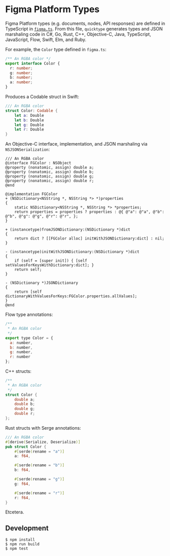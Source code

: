 # Figma Platform Types

Figma Platform types (e.g. documents, nodes, API responses) are defined in TypeScript in [`figma.ts`](figma.ts). From this file, `quicktype` generates types and JSON marshaling code in C#, Go, Rust, C++, Objective-C, Java, TypeScript, JavaScript, Flow, Swift, Elm, and Ruby.

For example, the `Color` type defined in `figma.ts`:

```ts
/** An RGBA color */
export interface Color {
  r: number;
  g: number;
  b: number;
  a: number;
}
```

Produces a Codable struct in Swift:

```swift
/// An RGBA color
struct Color: Codable {
    let a: Double
    let b: Double
    let g: Double
    let r: Double
}
```

An Objective-C interface, implementation, and JSON marshaling via `NSJSONSerialization`:

```objc
/// An RGBA color
@interface FGColor : NSObject
@property (nonatomic, assign) double a;
@property (nonatomic, assign) double b;
@property (nonatomic, assign) double g;
@property (nonatomic, assign) double r;
@end

@implementation FGColor
+ (NSDictionary<NSString *, NSString *> *)properties
{
    static NSDictionary<NSString *, NSString *> *properties;
    return properties = properties ? properties : @{ @"a": @"a", @"b": @"b", @"g": @"g", @"r": @"r", };
}

+ (instancetype)fromJSONDictionary:(NSDictionary *)dict
{
    return dict ? [[FGColor alloc] initWithJSONDictionary:dict] : nil;
}

- (instancetype)initWithJSONDictionary:(NSDictionary *)dict
{
    if (self = [super init]) { [self setValuesForKeysWithDictionary:dict]; }
    return self;
}

- (NSDictionary *)JSONDictionary
{
    return [self dictionaryWithValuesForKeys:FGColor.properties.allValues];
}
@end
```

Flow type annotations:

```js
/**
 * An RGBA color
 */
export type Color = {
  a: number,
  b: number,
  g: number,
  r: number
};
```

C++ structs:

```cpp
/**
 * An RGBA color
 */
struct Color {
    double a;
    double b;
    double g;
    double r;
};
```

Rust structs with Serge annotations:

```rust
/// An RGBA color
#[derive(Serialize, Deserialize)]
pub struct Color {
    #[serde(rename = "a")]
    a: f64,

    #[serde(rename = "b")]
    b: f64,

    #[serde(rename = "g")]
    g: f64,

    #[serde(rename = "r")]
    r: f64,
}
```

Etcetera.

## Development

```shell
$ npm install
$ npm run build
$ npm test
```
